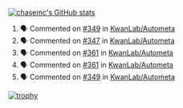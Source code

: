 [![chasemc's GitHub stats](https://github-readme-stats.vercel.app/api?username=chasemc)](https://github.com/anuraghazra/github-readme-stats)


<!--START_SECTION:activity-->
1. 🗣 Commented on [#349](https://github.com/KwanLab/Autometa/issues/349#issuecomment-2161606663) in [KwanLab/Autometa](https://github.com/KwanLab/Autometa)
2. 🗣 Commented on [#347](https://github.com/KwanLab/Autometa/issues/347#issuecomment-2160613584) in [KwanLab/Autometa](https://github.com/KwanLab/Autometa)
3. 🗣 Commented on [#361](https://github.com/KwanLab/Autometa/pull/361#issuecomment-2159461636) in [KwanLab/Autometa](https://github.com/KwanLab/Autometa)
4. 🗣 Commented on [#361](https://github.com/KwanLab/Autometa/pull/361#issuecomment-2159303297) in [KwanLab/Autometa](https://github.com/KwanLab/Autometa)
5. 🗣 Commented on [#349](https://github.com/KwanLab/Autometa/issues/349#issuecomment-2159302398) in [KwanLab/Autometa](https://github.com/KwanLab/Autometa)
<!--END_SECTION:activity-->
[![trophy](https://github-profile-trophy.vercel.app/?username=chasemc)](https://github.com/ryo-ma/github-profile-trophy)

